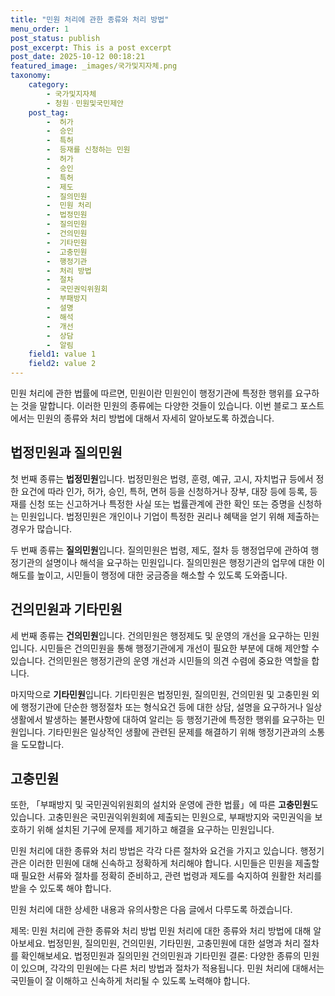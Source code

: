 ```yaml
---
title: "민원 처리에 관한 종류와 처리 방법"
menu_order: 1
post_status: publish
post_excerpt: This is a post excerpt
post_date: 2025-10-12 00:18:21
featured_image: _images/국가및지자체.png
taxonomy:
    category:
        - 국가및지자체
        - 청원ㆍ민원및국민제안
    post_tag:
        -  허가
        -  승인
        -  특허
        -  등재를 신청하는 민원
        -  허가
        -  승인
        -  특허
        -  제도
        -  질의민원
        -  민원 처리
        -  법정민원
        -  질의민원
        -  건의민원
        -  기타민원
        -  고충민원
        -  행정기관
        -  처리 방법
        -  절차
        -  국민권익위원회
        -  부패방지
        -  설명
        -  해석
        -  개선
        -  상담
        -  알림
    field1: value 1
    field2: value 2
---
```



민원 처리에 관한 법률에 따르면, 민원이란 민원인이 행정기관에 특정한 행위를 요구하는 것을 말합니다. 이러한 민원의 종류에는 다양한 것들이 있습니다. 이번 블로그 포스트에서는 민원의 종류와 처리 방법에 대해서 자세히 알아보도록 하겠습니다.

## 법정민원과 질의민원

첫 번째 종류는 **법정민원**입니다. 법정민원은 법령, 훈령, 예규, 고시, 자치법규 등에서 정한 요건에 따라 인가, 허가, 승인, 특허, 면허 등을 신청하거나 장부, 대장 등에 등록, 등재를 신청 또는 신고하거나 특정한 사실 또는 법률관계에 관한 확인 또는 증명을 신청하는 민원입니다. 법정민원은 개인이나 기업이 특정한 권리나 혜택을 얻기 위해 제출하는 경우가 많습니다.

두 번째 종류는 **질의민원**입니다. 질의민원은 법령, 제도, 절차 등 행정업무에 관하여 행정기관의 설명이나 해석을 요구하는 민원입니다. 질의민원은 행정기관의 업무에 대한 이해도를 높이고, 시민들이 행정에 대한 궁금증을 해소할 수 있도록 도와줍니다.

## 건의민원과 기타민원

세 번째 종류는 **건의민원**입니다. 건의민원은 행정제도 및 운영의 개선을 요구하는 민원입니다. 시민들은 건의민원을 통해 행정기관에게 개선이 필요한 부분에 대해 제안할 수 있습니다. 건의민원은 행정기관의 운영 개선과 시민들의 의견 수렴에 중요한 역할을 합니다.

마지막으로 **기타민원**입니다. 기타민원은 법정민원, 질의민원, 건의민원 및 고충민원 외에 행정기관에 단순한 행정절차 또는 형식요건 등에 대한 상담, 설명을 요구하거나 일상생활에서 발생하는 불편사항에 대하여 알리는 등 행정기관에 특정한 행위를 요구하는 민원입니다. 기타민원은 일상적인 생활에 관련된 문제를 해결하기 위해 행정기관과의 소통을 도모합니다.

## 고충민원

또한, 「부패방지 및 국민권익위원회의 설치와 운영에 관한 법률」에 따른 **고충민원**도 있습니다. 고충민원은 국민권익위원회에 제출되는 민원으로, 부패방지와 국민권익을 보호하기 위해 설치된 기구에 문제를 제기하고 해결을 요구하는 민원입니다.

민원 처리에 대한 종류와 처리 방법은 각각 다른 절차와 요건을 가지고 있습니다. 행정기관은 이러한 민원에 대해 신속하고 정확하게 처리해야 합니다. 시민들은 민원을 제출할 때 필요한 서류와 절차를 정확히 준비하고, 관련 법령과 제도를 숙지하여 원활한 처리를 받을 수 있도록 해야 합니다.

민원 처리에 대한 상세한 내용과 유의사항은 다음 글에서 다루도록 하겠습니다.

제목: 민원 처리에 관한 종류와 처리 방법
 민원 처리에 대한 종류와 처리 방법에 대해 알아보세요. 법정민원, 질의민원, 건의민원, 기타민원, 고충민원에 대한 설명과 처리 절차를 확인해보세요.
 법정민원과 질의민원
 건의민원과 기타민원
결론: 다양한 종류의 민원이 있으며, 각각의 민원에는 다른 처리 방법과 절차가 적용됩니다. 민원 처리에 대해서는 국민들이 잘 이해하고 신속하게 처리될 수 있도록 노력해야 합니다.
